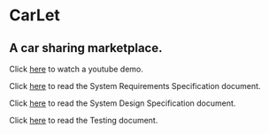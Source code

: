 # CarLet
## A car sharing marketplace.

Click <a href="https://www.youtube.com/watch?v=uV7f-ZDqkB4" target="_blank">here</a> to watch a youtube demo.

Click <a href="https://drive.google.com/file/d/1RClO4bil5jgyaxgIj3XCzThPcmXTpR6c/view?usp=sharing" target="_blank">here</a> to read the System Requirements Specification document.

Click <a href="https://drive.google.com/file/d/1MfR19QLV6qoRGJGS0ahAUxY6bwgEGvAT/view?usp=sharing" target="_blank">here</a> to read the System Design Specification document.

Click <a href="https://drive.google.com/file/d/1ZBhhvxTMdp6s7RBCmBBsaWsQ7SFW4PNP/view?usp=sharing" target="_blank">here</a> to read the Testing document.
